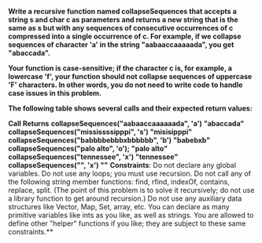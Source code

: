 **Write a recursive function named collapseSequences that accepts a string s and char c as parameters and returns a new string that is the same as s but with any sequences of consecutive occurrences of c compressed into a single occurrence of c. For example, if we collapse sequences of character 'a' in the string "aabaaccaaaaada", you get "abaccada".**

**Your function is case-sensitive; if the character c is, for example, a lowercase 'f', your function should not collapse sequences of uppercase 'F' characters. In other words, you do not need to write code to handle case issues in this problem.**

**The following table shows several calls and their expected return values:**

**Call	Returns**
**collapseSequences("aabaaccaaaaaada", 'a')	"abaccada"**
**collapseSequences("mississssipppi", 's')	"misisipppi"**
**collapseSequences("babbbbebbbxbbbbbb", 'b')	"babebxb"**
**collapseSequences("palo alto", 'o');	"palo alto"**
**collapseSequences("tennessee", 'x')	"tennessee"**
**collapseSequences("", 'x')	""**
**Constraints**: Do not declare any global variables. Do not use any loops; you must use recursion. Do not call any of the following string member functions: find, rfind, indexOf, contains, replace, split. (The point of this problem is to solve it recursively; do not use a library function to get around recursion.) Do not use any auxiliary data structures like Vector, Map, Set, array, etc. You can declare as many primitive variables like ints as you like, as well as strings. You are allowed to define other "helper" functions if you like; they are subject to these same constraints.**
  
